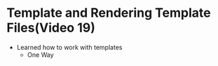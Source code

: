 # Template and Rendering Template Files(Video 19)

- Learned how to work with templates
    - One Way
